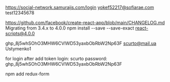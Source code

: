 https://social-network.samuraijs.com/login
yokef52217@sofiarae.com
test12345678

https://github.com/facebook/create-react-app/blob/main/CHANGELOG.md
Migrating from 3.4.x to 4.0.0
npm install --save --save-exact react-scripts@4.0.0

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
scurto@mail.ua
Ustymenko1

for login after add token
login: scurto
password: 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




npm add redux-form
